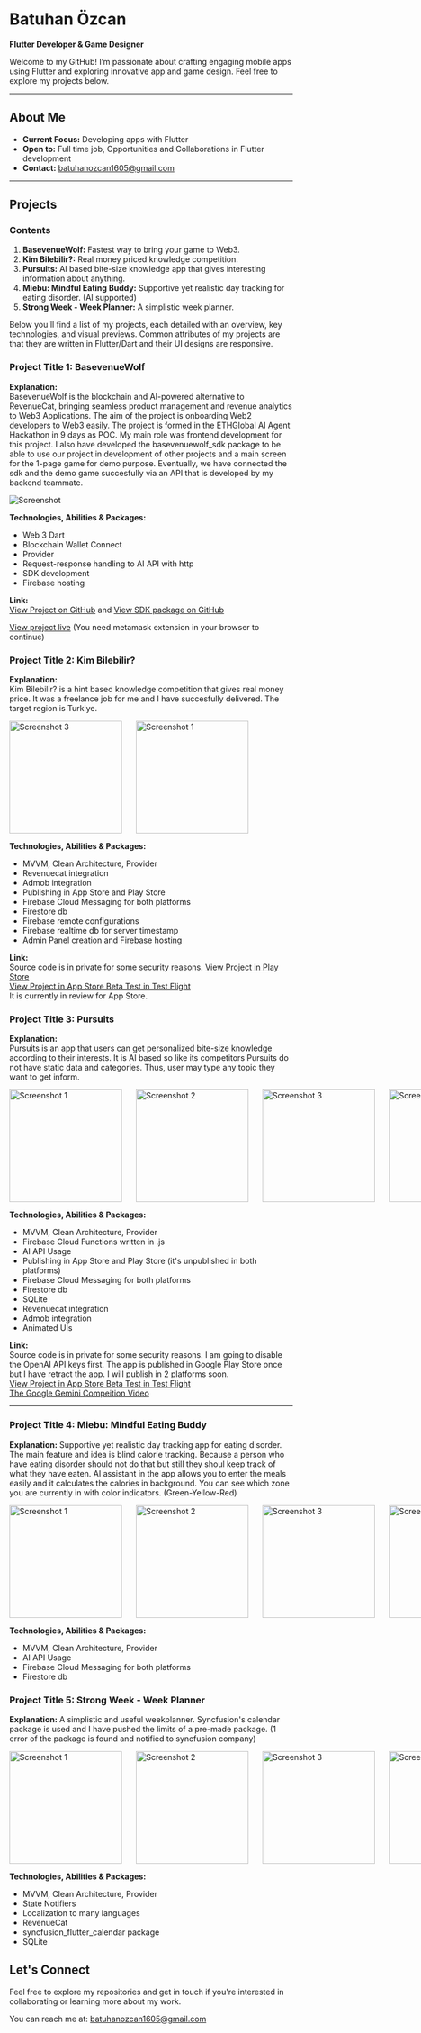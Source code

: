 
# Batuhan Özcan

**Flutter Developer & Game Designer**

Welcome to my GitHub! I’m passionate about crafting engaging mobile apps using Flutter and exploring innovative app and game design. Feel free to explore my projects below.

---

## About Me

- **Current Focus:** Developing apps with Flutter
- **Open to:** Full time job,  Opportunities and Collaborations in Flutter development
- **Contact:** [batuhanozcan1605@gmail.com](mailto:batuhanozcan1605@gmail.com)

---

## Projects

### Contents

1. **BasevenueWolf:** Fastest way to bring your game to Web3.
2. **Kim Bilebilir?:** Real money priced knowledge competition.
3. **Pursuits:** AI based bite-size knowledge app that gives interesting information about anything.
4. **Miebu: Mindful Eating Buddy:** Supportive yet realistic day tracking for eating disorder. (AI supported)
5. **Strong Week - Week Planner:** A simplistic week planner.
 
Below you'll find a list of my projects, each detailed with an overview, key technologies, and visual previews. Common attributes of my projects are that they are written in Flutter/Dart and their UI designs are responsive.

### Project Title 1: BasevenueWolf
**Explanation:**  
BasevenueWolf is the blockchain and AI-powered alternative to RevenueCat, bringing seamless product management and revenue analytics to Web3 Applications.
The aim of the project is onboarding Web2 developers to Web3 easily.
The project is formed in the ETHGlobal AI Agent Hackathon in 9 days as POC.
My main role was frontend development for this project. I also have developed the basevenuewolf_sdk package to be able to use our project in development of other projects and a main screen for the 1-page game for demo purpose. Eventually, we have connected the sdk and the demo game succesfully via an API that is developed by my backend teammate. 

![Screenshot](images/main_screen.png)

**Technologies, Abilities & Packages:**  
- Web 3 Dart
- Blockchain Wallet Connect
- Provider
- Request-response handling to AI API with http
- SDK development
- Firebase hosting  

**Link:**  
[View Project on GitHub](https://github.com/batuhanozcan1605/basevenue_wolf) and
[View SDK package on GitHub](https://github.com/batuhanozcan1605/basevenue_wolf_sdk)

[View project live](https://basevenuewolf.web.app/) (You need metamask extension in your browser to continue)

### Project Title 2: Kim Bilebilir?
**Explanation:**  
Kim Bilebilir? is a hint based knowledge competition that gives real money price. It was a freelance job for me and I have succesfully delivered. The target region is Turkiye.

 <div style="display: flex; gap: 25px;">
  <img src="images/kimbilebilir_ss_game_screen.png" alt="Screenshot 3" width="200">
  <img src="images/kimbilebilir_ss2.png" alt="Screenshot 1" width="200">
</div>


**Technologies, Abilities & Packages:**  
- MVVM, Clean Architecture, Provider
- Revenuecat integration
- Admob integration
- Publishing in App Store and Play Store
- Firebase Cloud Messaging for both platforms
- Firestore db
- Firebase remote configurations
- Firebase realtime db for server timestamp
- Admin Panel creation and Firebase hosting 

**Link:**  
Source code is in private for some security reasons.
[View Project in Play Store](https://play.google.com/store/apps/details?id=com.hilmican55.kimbilebilir) <br>
[View Project in App Store Beta Test in Test Flight](https://testflight.apple.com/join/aWkXThxy) <br>
It is currently in review for App Store. 

### Project Title 3: Pursuits
**Explanation:**  
Pursuits is an app that users can get personalized bite-size knowledge according to their interests. It is AI based so like its competitors Pursuits do not have static data and categories. Thus, user may type any topic they want to get inform.

<div style="display: flex; gap: 25px;">
  <img src="images/pursuits_ss_1.jpeg" alt="Screenshot 1" width="200">
  <img src="images/pursuits_ss_2.jpeg" alt="Screenshot 2" width="200">
  <img src="images/pursuits_ss_3.jpeg" alt="Screenshot 3" width="200">
  <img src="images/pursuits_ss_4.jpeg" alt="Screenshot 3" width="200">
</div>

**Technologies, Abilities & Packages:**  
- MVVM, Clean Architecture, Provider
- Firebase Cloud Functions written in .js
- AI API Usage
- Publishing in App Store and Play Store (it's unpublished in both platforms)
- Firebase Cloud Messaging for both platforms
- Firestore db
- SQLite
- Revenuecat integration
- Admob integration
- Animated UIs

**Link:**  
Source code is in private for some security reasons. I am going to disable the OpenAI API keys first.
The app is published in Google Play Store once but I have retract the app. I will publish in 2 platforms soon.<br>
[View Project in App Store Beta Test in Test Flight](https://testflight.apple.com/join/agfJUekn)  
[The Google Gemini Compeition Video](https://www.youtube.com/watch?v=Ha5qZPvW2OA) 

---

### Project Title 4: Miebu: Mindful Eating Buddy

**Explanation:** 
Supportive yet realistic day tracking app for eating disorder. The main feature and idea is blind calorie tracking. Because a person who have eating disorder should not do that but still they shoul keep track of what they have eaten. AI assistant in the app allows you to enter the meals easily and it calculates the calories in background. You can see which zone you are currently in with color indicators. (Green-Yellow-Red)

<div style="display: flex; gap: 25px;">
  <img src="images/miebu_ss_1.jpeg" alt="Screenshot 1" width="200">
  <img src="images/miebu_ss_2.jpeg" alt="Screenshot 2" width="200">
  <img src="images/miebu_ss_3.jpeg" alt="Screenshot 3" width="200">
  <img src="images/miebu_ss_4.jpeg" alt="Screenshot 3" width="200">
</div>

**Technologies, Abilities & Packages:**  
- MVVM, Clean Architecture, Provider
- AI API Usage
- Firebase Cloud Messaging for both platforms
- Firestore db

### Project Title 5: Strong Week - Week Planner

**Explanation:** 
A simplistic and useful weekplanner. Syncfusion's calendar package is used and I have pushed the limits of a pre-made package. (1 error of the package is found and notified to syncfusion company)

<div style="display: flex; gap: 25px;">
  <img src="images/strongweek_ss_1.png" alt="Screenshot 1" width="200">
  <img src="images/strongweek_ss_2.png" alt="Screenshot 2" width="200">
  <img src="images/strongweek_ss_3.png" alt="Screenshot 3" width="200">
  <img src="images/strongweek_ss_4.png" alt="Screenshot 3" width="200">
</div>

**Technologies, Abilities & Packages:**  
- MVVM, Clean Architecture, Provider
- State Notifiers
- Localization to many languages
- RevenueCat
- syncfusion_flutter_calendar package
- SQLite

## Let's Connect

Feel free to explore my repositories and get in touch if you're interested in collaborating or learning more about my work.

You can reach me at: [batuhanozcan1605@gmail.com](mailto:batuhanozcan1605@gmail.com)
